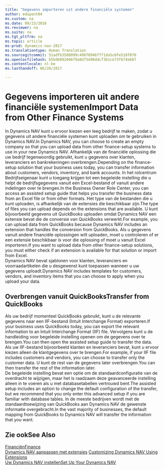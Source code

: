 ```yaml
---
title: "Gegevens importeren uit andere financiële systemen"
author: edupont04
ms.custom: na
ms.date: 09/23/2016
ms.reviewer: na
ms.suite: na
ms.tgt_pltfrm: na
ms.topic: article
ms-prod: dynamics-nav-2017
ms.translationtype: Human Translation
ms.sourcegitcommit: 51adfb3588099c496f0946ff71da5c6fe518f070
ms.openlocfilehash: b5bd6092046f9a8d75498ddcf3b1ce73f674e687
ms.contentlocale: nl-be
ms.lasthandoff: 06/26/2017

---
```


# <a name="import-data-from-other-finance-systems"></a><span data-ttu-id="61881-102">Gegevens importeren uit andere financiële systemen</span><span class="sxs-lookup"><span data-stu-id="61881-102">Import Data from Other Finance Systems</span></span>
<span data-ttu-id="61881-103">In Dynamics NAV kunt u ervoor kiezen een leeg bedrijf te maken, zodat u gegevens uit andere financiële systemen kunt uploaden om te gebruiken in Dynamics NAV.</span><span class="sxs-lookup"><span data-stu-id="61881-103">In Dynamics NAV, you can choose to create an empty company so that you can upload data from other finance-setup systems to use in your new Dynamics NAV.</span></span> <span data-ttu-id="61881-104">Afhankelijk van de financiële oplossing die uw bedrijf tegenwoordig gebruikt, kunt u gegevens over klanten, leveranciers en bankrekeningen overbrengen.</span><span class="sxs-lookup"><span data-stu-id="61881-104">Depending on the finance-setup solution that your business uses today, you can transfer information about customers, vendors, inventory, and bank accounts.</span></span>
<span data-ttu-id="61881-105">In het rolcentrum Bedrijfseigenaar kunt u toegang krijgen tot een begeleide instelling die u helpt de bedrijfsgegevens vanuit een Excel-bestand of vanuit andere indelingen over te brengen.</span><span class="sxs-lookup"><span data-stu-id="61881-105">In the Business Owner Role Center, you can access an assisted setup guide that helps you transfer the business data from an Excel file or from other formats.</span></span> <span data-ttu-id="61881-106">Het type van de bestanden die u kunt uploaden, is afhankelijk van de extensies die beschikbaar zijn.</span><span class="sxs-lookup"><span data-stu-id="61881-106">The type of files you can upload depends on the extensions that are available.</span></span> <span data-ttu-id="61881-107">U kunt bijvoorbeeld gegevens uit QuickBooks uploaden omdat Dynamics NAV een extensie bevat die de conversie van QuickBooks verwerkt.</span><span class="sxs-lookup"><span data-stu-id="61881-107">For example, you can upload data from QuickBooks because Dynamics NAV includes an extension that handles the conversion from QuickBooks.</span></span> <span data-ttu-id="61881-108">Als u gegevens vanuit andere financiële oplossingen wilt uploaden, moet u controleren of er een extensie beschikbaar is voor die oplossing of moet u vanuit Excel importeren.</span><span class="sxs-lookup"><span data-stu-id="61881-108">If you want to upload data from other finance-setup solutions, you must either check if an extension is available for that solution or import from Excel.</span></span>  
<span data-ttu-id="61881-109">Dynamics NAV bevat sjablonen voor klanten, leveranciers en voorraadartikelen die u desgewenst kunt toepassen wanneer u uw gegevens uploadt.</span><span class="sxs-lookup"><span data-stu-id="61881-109">Dynamics NAV includes templates for customers, vendors, and inventory items that you can choose to apply when you upload your data.</span></span>  

## <a name="transfer-from-quickbooks"></a><span data-ttu-id="61881-110">Overbrengen vanuit QuickBooks</span><span class="sxs-lookup"><span data-stu-id="61881-110">Transfer from QuickBooks</span></span>
<span data-ttu-id="61881-111">Als uw bedrijf momenteel QuickBooks gebruikt, kunt u de relevante gegevens naar een IIF-bestand (Intuit Interchange Format) exporteren.</span><span class="sxs-lookup"><span data-stu-id="61881-111">If your business uses QuickBooks today, you can export the relevant information to an Intuit Interchange Format (IIF) file.</span></span> <span data-ttu-id="61881-112">Vervolgens kunt u de handleiding voor begeleide instelling openen om de gegevens over te brengen.</span><span class="sxs-lookup"><span data-stu-id="61881-112">You can then open the assisted setup guide to transfer the data.</span></span>
<span data-ttu-id="61881-113">Als uw IIF-bestand bijvoorbeeld klanten en leveranciers bevat, kunt u ervoor kiezen alleen de klantgegevens over te brengen.</span><span class="sxs-lookup"><span data-stu-id="61881-113">For example, if your IIF file includes customers and vendors, you can choose to transfer only the customer data.</span></span> <span data-ttu-id="61881-114">U kunt de rest van de gegevens later overbrengen.</span><span class="sxs-lookup"><span data-stu-id="61881-114">You can then transfer the rest of the information later.</span></span>  
<span data-ttu-id="61881-115">De begeleide instelling bevat een optie om de standaardconfiguratie van de overdracht te wijzigen, maar het is raadzaam deze geavanceerde instelling alleen in te voeren als u met databasetabellen vertrouwd bent.</span><span class="sxs-lookup"><span data-stu-id="61881-115">The assisted setup includes an option to change the default configuration of the transfer, but we recommend that you only enter this advanced setup if you are familiar with database tables.</span></span> <span data-ttu-id="61881-116">In de meeste bedrijven wordt met de standaardtoewijzing van QuickBooks aan Dynamics NAV de gewenste informatie overgebracht.</span><span class="sxs-lookup"><span data-stu-id="61881-116">In the vast majority of businesses, the default mapping from QuickBooks to Dynamics NAV will transfer the information that you want.</span></span>

## <a name="see-also"></a><span data-ttu-id="61881-117">Zie ook</span><span class="sxs-lookup"><span data-stu-id="61881-117">See Also</span></span>
[<span data-ttu-id="61881-118">Financiën</span><span class="sxs-lookup"><span data-stu-id="61881-118">Finance</span></span>](finance-setup.md)  
<span data-ttu-id="61881-119">[Dynamics NAV aanpassen met extensies](ui-extensions.md) </span><span class="sxs-lookup"><span data-stu-id="61881-119">[Customizing Dynamics NAV Using Extensions](ui-extensions.md) </span></span>  
[<span data-ttu-id="61881-120">Uw Dynamics NAV instellen</span><span class="sxs-lookup"><span data-stu-id="61881-120">Set Up Your Dynamics NAV</span></span>](setup.md)

